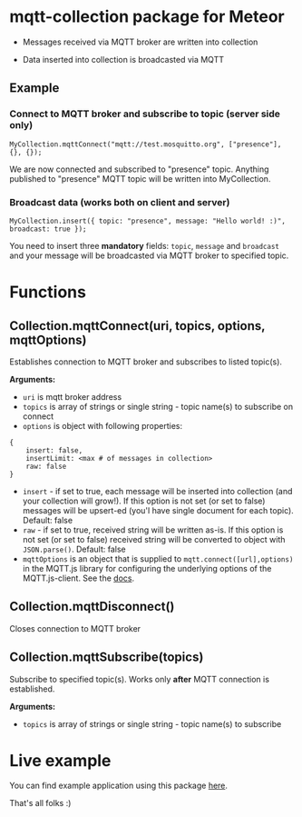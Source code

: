 mqtt-collection package for Meteor
==================================

- Messages received via MQTT broker are written into collection

- Data inserted into collection is broadcasted via MQTT


Example
-------

### Connect to MQTT broker and subscribe to topic (server side only)

```
MyCollection.mqttConnect("mqtt://test.mosquitto.org", ["presence"], {}, {});
```

We are now connected and subscribed to "presence" topic. Anything published to "presence" MQTT topic will be written into MyCollection.


### Broadcast data (works both on client and server)

```
MyCollection.insert({ topic: "presence", message: "Hello world! :)", broadcast: true });
```

You need to insert three **mandatory** fields: `topic`, `message` and `broadcast` and your message will be broadcasted via MQTT broker to specified topic.


Functions
=========

Collection.mqttConnect(uri, topics, options, mqttOptions)
--------------------------------------------

Establishes connection to MQTT broker and subscribes to listed topic(s).

**Arguments:**

- `uri` is mqtt broker address
- `topics` is array of strings or single string - topic name(s) to subscribe on connect
- `options` is object with following properties:
```
{
	insert: false,
	insertLimit: <max # of messages in collection>
	raw: false
}
```
- `insert` - if set to true, each message will be inserted into collection (and your collection will grow!). If this option is not set (or set to false) messages will be upsert-ed (you'l have single document for each topic). Default: false
- `raw` - if set to true, received string will be written as-is. If this option is not set (or set to false) received string will be converted to object with `JSON.parse()`. Default: false
- `mqttOptions` is an object that is supplied to `mqtt.connect([url],options)` in the MQTT.js library for configuring the underlying options of the MQTT.js-client. See the <a href="https://github.com/mqttjs/MQTT.js#client">docs</a>.

Collection.mqttDisconnect()
---------------------------

Closes connection to MQTT broker


Collection.mqttSubscribe(topics)
--------------------------------

Subscribe to specified topic(s). Works only **after** MQTT connection is established.

**Arguments:**

- `topics` is array of strings or single string - topic name(s) to subscribe


Live example
============

You can find example application using this package <a href="http://generator-iot.meteor.com" target="_blank">here</a>.


That's all folks :)
